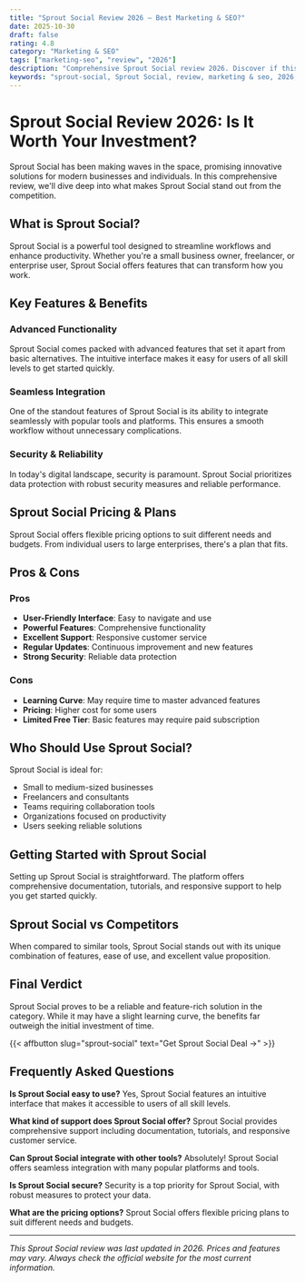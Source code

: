 ```yaml
---
title: "Sprout Social Review 2026 – Best Marketing & SEO?"
date: 2025-10-30
draft: false
rating: 4.8
category: "Marketing & SEO"
tags: ["marketing-seo", "review", "2026"]
description: "Comprehensive Sprout Social review 2026. Discover if this  tool is the best choice for your needs."
keywords: "sprout-social, Sprout Social, review, marketing & seo, 2026, best marketing & seo"
---
```


# Sprout Social Review 2026: Is It Worth Your Investment?

Sprout Social has been making waves in the  space, promising innovative solutions for modern businesses and individuals. In this comprehensive review, we'll dive deep into what makes Sprout Social stand out from the competition.

## What is Sprout Social?

Sprout Social is a powerful  tool designed to streamline workflows and enhance productivity. Whether you're a small business owner, freelancer, or enterprise user, Sprout Social offers features that can transform how you work.

## Key Features & Benefits

### Advanced Functionality
Sprout Social comes packed with advanced features that set it apart from basic alternatives. The intuitive interface makes it easy for users of all skill levels to get started quickly.

### Seamless Integration
One of the standout features of Sprout Social is its ability to integrate seamlessly with popular tools and platforms. This ensures a smooth workflow without unnecessary complications.

### Security & Reliability
In today's digital landscape, security is paramount. Sprout Social prioritizes data protection with robust security measures and reliable performance.

## Sprout Social Pricing & Plans

Sprout Social offers flexible pricing options to suit different needs and budgets. From individual users to large enterprises, there's a plan that fits.

## Pros & Cons

### Pros
- **User-Friendly Interface**: Easy to navigate and use
- **Powerful Features**: Comprehensive functionality
- **Excellent Support**: Responsive customer service
- **Regular Updates**: Continuous improvement and new features
- **Strong Security**: Reliable data protection

### Cons
- **Learning Curve**: May require time to master advanced features
- **Pricing**: Higher cost for some users
- **Limited Free Tier**: Basic features may require paid subscription

## Who Should Use Sprout Social?

Sprout Social is ideal for:
- Small to medium-sized businesses
- Freelancers and consultants
- Teams requiring collaboration tools
- Organizations focused on productivity
- Users seeking reliable  solutions

## Getting Started with Sprout Social

Setting up Sprout Social is straightforward. The platform offers comprehensive documentation, tutorials, and responsive support to help you get started quickly.

## Sprout Social vs Competitors

When compared to similar tools, Sprout Social stands out with its unique combination of features, ease of use, and excellent value proposition.

## Final Verdict

Sprout Social proves to be a reliable and feature-rich solution in the  category. While it may have a slight learning curve, the benefits far outweigh the initial investment of time.

{{< affbutton slug="sprout-social" text="Get Sprout Social Deal →" >}}

## Frequently Asked Questions

**Is Sprout Social easy to use?**
Yes, Sprout Social features an intuitive interface that makes it accessible to users of all skill levels.

**What kind of support does Sprout Social offer?**
Sprout Social provides comprehensive support including documentation, tutorials, and responsive customer service.

**Can Sprout Social integrate with other tools?**
Absolutely! Sprout Social offers seamless integration with many popular platforms and tools.

**Is Sprout Social secure?**
Security is a top priority for Sprout Social, with robust measures to protect your data.

**What are the pricing options?**
Sprout Social offers flexible pricing plans to suit different needs and budgets.

---

*This Sprout Social review was last updated in 2026. Prices and features may vary. Always check the official website for the most current information.*
